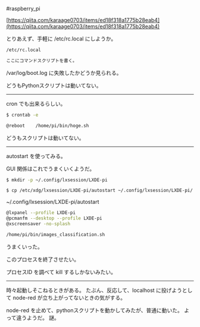 #raspberry_pi 


[https://qiita.com/karaage0703/items/ed18f318a1775b28eab4](https://qiita.com/karaage0703/items/ed18f318a1775b28eab4)

とりあえず、手軽に /etc/rc.local にしようか。

```bash
/etc/rc.local

ここにコマンドスクリプトを書く。
```

/var/log/boot.log に失敗したかどうか見られる。

どうもPythonスクリプトは動いてない。

---

cron でも出来るらしい。

```bash
$ crontab -e

@reboot    /home/pi/bin/hoge.sh
```

どうもスクリプトは動いてない。

---

autostart を使ってみる。

GUI 関係はこれでうまくいくようだ。

```bash
$ mkdir -p ~/.config/lxsession/LXDE-pi

$ cp /etc/xdg/lxsession/LXDE-pi/autostart ~/.config/lxsession/LXDE-pi/
```

~/.config/lxsession/LXDE-pi/autostart

```bash
@lxpanel --profile LXDE-pi
@pcmanfm --desktop --profile LXDE-pi
@xscreensaver -no-splash

/home/pi/bin/images_classification.sh
```

うまくいった。

このプロセスを終了させたい。

プロセスID を調べて kill するしかないみたい。

---
時々起動しそこねるときがある。
たぶん、反応して、localhost に投げようとして node-red が立ち上がってないときの気がする。

node-red を止めて、pythonスクリプトを動かしてみたが、普通に動いた。
よって違うようだ。
謎。

